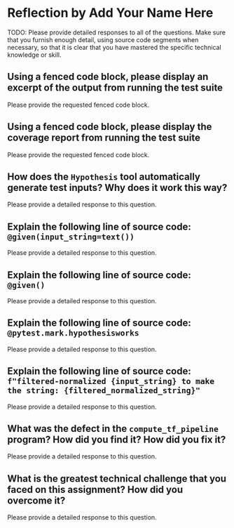 # Reflection by Add Your Name Here

TODO: Please provide detailed responses to all of the questions. Make sure that
you furnish enough detail, using source code segments when necessary, so that it
is clear that you have mastered the specific technical knowledge or skill.

## Using a fenced code block, please display an excerpt of the output from running the test suite

Please provide the requested fenced code block.

## Using a fenced code block, please display the coverage report from running the test suite

Please provide the requested fenced code block.

## How does the `Hypothesis` tool automatically generate test inputs? Why does it work this way?

Please provide a detailed response to this question.

## Explain the following line of source code: `@given(input_string=text())`

Please provide a detailed response to this question.

## Explain the following line of source code: `@given()`

Please provide a detailed response to this question.

## Explain the following line of source code: `@pytest.mark.hypothesisworks`

Please provide a detailed response to this question.

## Explain the following line of source code: `f"filtered-normalized {input_string} to make the string: {filtered_normalized_string}"`

Please provide a detailed response to this question.

## What was the defect in the `compute_tf_pipeline` program? How did you find it? How did you fix it?

Please provide a detailed response to this question.

## What is the greatest technical challenge that you faced on this assignment? How did you overcome it?

Please provide a detailed response to this question.
